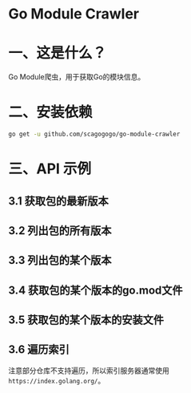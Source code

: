 # Go Module Crawler

# 一、这是什么？

Go Module爬虫，用于获取Go的模块信息。

# 二、安装依赖

```bash
go get -u github.com/scagogogo/go-module-crawler
```

# 三、API 示例

## 3.1 获取包的最新版本

## 3.2 列出包的所有版本

## 3.3 列出包的某个版本

## 3.4 获取包的某个版本的go.mod文件

## 3.5 获取包的某个版本的安装文件

## 3.6 遍历索引

注意部分仓库不支持遍历，所以索引服务器通常使用`https://index.golang.org/`。




